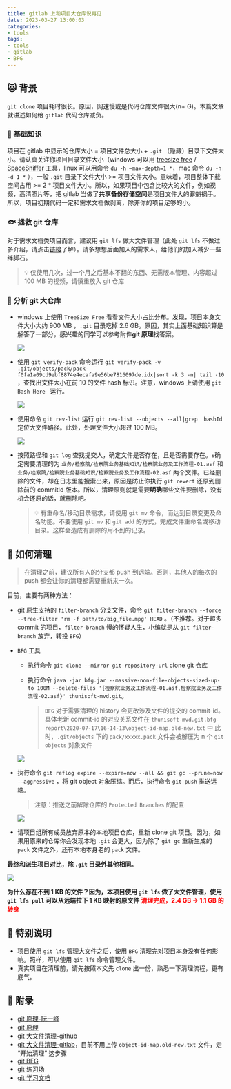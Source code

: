 ```yaml
---
title: gitlab 上和项目大仓库说再见
date: 2023-03-27 13:00:03
categories:
- tools
tags:
- tools
- gitlab
- BFG
---
```

## :cat: 背景

`git clone` 项目耗时很长。原因，网速慢或是代码仓库文件很大(n+ G)。本篇文章就讲述如何给 `gitlab` 代码仓库减负。

### :dog: 基础知识

项目在 gitlab 中显示的仓库大小 = 项目文件总大小 + `.git` （隐藏）目录下文件大小。请认真关注你项目目录文件大小（windows 可以用 [treesize free](https://www.jam-software.com/treesize_free) / [SpaceSniffer](http://www.uderzo.it/main_products/space_sniffer/download_alt.html) 工具，linux 可以用命令 `du -h –max-depth=1 *`，mac 命令 `du -h -d 1 *` ），一般 `.git` 目录下文件大小 >= 项目文件大小。意味着，项目整体下载空间占用 >= 2 * 项目文件大小。所以，如果项目中包含比较大的文件，例如视频，高清照片等，把 gitlab 当做了**共享备份存储空间**是项目文件大的罪魁祸手。所以，项目初期代码一定和需求文档做剥离，除非你的项目足够的小。

### :fish: 拯救 git 仓库

对于需求文档类项目而言，建议用 `git lfs` 做大文件管理（此处 `git lfs` 不做过多介绍，请点击[链接](https://git-lfs.github.com/)了解）。请多想想后面加入的需求人，给他们的加入减少一些绊脚石。

> :bulb: 仅使用几次，过一个月之后基本不翻的东西、无需版本管理、内容超过 100 MB 的视频，请慎重放入 git 仓库

### :whale: 分析 git 大仓库

- windows 上使用 `TreeSize Free`  看看文件大小占比分布。发现，项目本身文件大小大约 900 MB ，`.git` 目录吃掉 2.6 GB。原因，其实上面基础知识算是解答了一部分，感兴趣的同学可以参考附件**git 原理**找答案。

  ![](directory_image.png)

- 使用 `git verify-pack`  命令运行  `git verify-pack -v .git/objects/pack/pack-f0fa1a09cd9ebf8874e4ecafa9e56be7816097de.idx|sort -k 3 -n| tail -10` ，查找出文件大小在前 10 的文件 hash 标识。注意，windows 上请使用 `git Bash Here ` 运行。

  ![](git_xpack.png)

- 使用命令 `git rev-list` 运行 `git rev-list --objects --all|grep  hashId ` 定位大文件路径。此处，处理文件大小超过 100 MB。

  ![](directory_file.png)

- 按照路径和 `git log` 查找提交人，确定文件是否存在，且是否需要存在。s确定需要清理的为 `业务/检察院/检察院业务基础知识/检察院业务及工作流程-01.asf` 和 `业务/检察院/检察院业务基础知识/检察院业务及工作流程-02.asf` 两个文件。已经删除的文件，却在日志里能搜索出来，原因是防止你执行 `git revert` 还原到删除前的 commitId 版本。所以，清理原则就是需要**明确**哪些文件要删除，没有机会还原的话，就删除吧。

  > :bulb: 有重命名/移动目录需求，请使用 `git mv`  命令，而达到目录变更及命名功能。不要使用 `git mv` 和 `git add` 的方式，完成文件重命名或移动目录。这样会造成有删除的用不到的记录。

## :dolphin: 如何清理
> 在清理之前，建议所有人的分支都 push 到远端。否则，其他人的每次的 push 都会让你的清理都需要重新来一次。

目前，主要有两种方法：

- git 原生支持的 `filter-branch` 分支文件，命令 `git filter-branch --force --tree-filter 'rm -f path/to/big_file.mpg' HEAD` 。（不推荐。对于超多 commit 的项目，`filter-branch` 慢的怀疑人生，小编就是从 `git filter-branch` 放弃，转投 `BFG`）

-  `BFG` 工具

    - 执行命令 `git clone --mirror git-repository-url`  clone git 仓库

    - 执行命令 `java -jar bfg.jar --massive-non-file-objects-sized-up-to 100M --delete-files '{检察院业务及工作流程-01.asf,检察院业务及工作流程-02.asf}' thunisoft-mvd.git`。

      > `BFG` 对于需要清理的 history 会更改涉及文件的提交的 commit-id。具体老新 commit-id 的对应关系文件在 `thunisoft-mvd.git.bfg-report\2020-07-17\16-14-13\object-id-map.old-new.txt` 中 
      > 此时，`.git/objects` 下的  `pack/xxxxx.pack`  文件会被解压为  n 个 `git objects` 对象文件

    ![](log_for_bfg.png)

- 执行命令 `git reflog expire --expire=now --all && git gc --prune=now --aggressive` ，将 git object 对象压缩。而后，执行命令 `git push` 推送远端。

  > 注意：推送之前解除仓库的 `Protected Branches` 的配置


  ![](git_compress.png)


- 请项目组所有成员放弃原本的本地项目仓库，重新 clone git 项目。因为，如果用原来的仓库你会发现本地 `.git` 会更大，因为除了 `git gc` 重新生成的 `pack` 文件之外，还有本地本身老的 `pack` 文件。

**最终和派生项目对比，除 `.git` 目录外其他相同。**

![](git_compress.png)

**为什么存在不到 1 KB 的文件？因为，本项目使用 `git lfs` 做了大文件管理，使用 `git lfs pull` 可以从远端拉下 1 KB 映射的原文件**
**<font color="red">清理完成，2.4 GB -> 1.1 GB 的转身</font>**

## :lion: 特别说明

- 项目使用 `git lfs` 管理大文件之后，使用 `BFG` 清理完对项目本身没有任何影响。照样，可以使用 `git lfs` 命令管理文件。
- 真实项目在清理前，请先按照本文先 `clone` 出一份，熟悉一下清理流程，更有底气。

## :horse: 附录

- [git 原理-阮一峰](http://www.ruanyifeng.com/blog/2018/10/git-internals.html)
- [git 原理](https://zhuanlan.zhihu.com/p/45510461)
- [git 大文件清理-github](https://docs.github.com/cn/github/managing-large-files/removing-files-from-git-large-file-storage#removing-a-single-file)
- [git 大文件清理-gitlab](http://gitlab.thunisoft.com/help/user/project/repository/reducing_the_repo_size_using_git.md)，目前不用上传 `object-id-map.old-new.txt` 文件，走 “开始清理” 这步骤
- [git BFG](https://rtyley.github.io/bfg-repo-cleaner/)
- [git 练习场](https://learngitbranching.js.org/?locale=zh_CN)
- [git 学习文档](https://git-scm.com/book/zh/v2)
